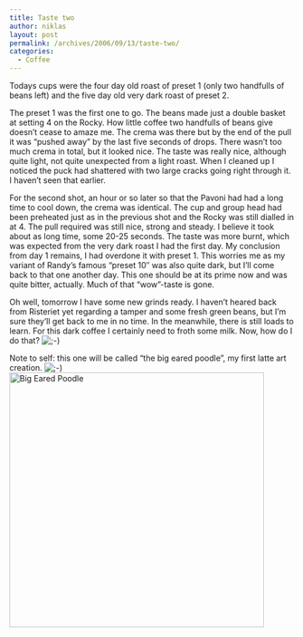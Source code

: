 ```yaml
---
title: Taste two
author: niklas
layout: post
permalink: /archives/2006/09/13/taste-two/
categories:
  - Coffee
---
```

Todays cups were the four day old roast of preset 1 (only two handfulls of beans left) and the five day old very dark roast of preset 2.

The preset 1 was the first one to go. The beans made just a double basket at setting 4 on the Rocky. How little coffee two handfulls of beans give doesn&#8217;t cease to amaze me. The crema was there but by the end of the pull it was &#8220;pushed away&#8221; by the last five seconds of drops. There wasn&#8217;t too much crema in total, but it looked nice. The taste was really nice, although quite light, not quite unexpected from a light roast. When I cleaned up I noticed the puck had shattered with two large cracks going right through it. I haven&#8217;t seen that earlier.

For the second shot, an hour or so later so that the Pavoni had had a long time to cool down, the crema was identical. The cup and group head had been preheated just as in the previous shot and the Rocky was still dialled in at 4. The pull required was still nice, strong and steady. I believe it took about as long time, some 20-25 seconds. The taste was more burnt, which was expected from the very dark roast I had the first day. My conclusion from day 1 remains, I had overdone it with preset 1. This worries me as my variant of Randy&#8217;s famous &#8220;preset 10&#8243; was also quite dark, but I&#8217;ll come back to that one another day. This one should be at its prime now and was quite bitter, actually. Much of that &#8220;wow&#8221;-taste is gone.

Oh well, tomorrow I have some new grinds ready. I haven&#8217;t heared back from Risteriet yet regarding a tamper and some fresh green beans, but I&#8217;m sure they&#8217;ll get back to me in no time. In the meanwhile, there is still loads to learn. For this dark coffee I certainly need to froth some milk. Now, how do I do that? <img src='http://blog.saers.com/wp-includes/images/smilies/icon_wink.gif' alt=';-)' class='wp-smiley' /> 

Note to self: this one will be called &#8220;the big eared poodle&#8221;, my first latte art creation. <img src='http://blog.saers.com/wp-includes/images/smilies/icon_wink.gif' alt=';-)' class='wp-smiley' />  
<img id="image409" width="450" src="http://blog.saers.com/wp-content/uploads/2006/09/_MG_5584.JPG" alt="Big Eared Poodle" />